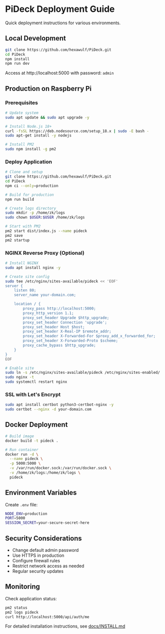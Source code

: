 # PiDeck Deployment Guide

Quick deployment instructions for various environments.

## Local Development

```bash
git clone https://github.com/hexawulf/PiDeck.git
cd PiDeck
npm install
npm run dev
```

Access at http://localhost:5000 with password: `admin`

## Production on Raspberry Pi

### Prerequisites
```bash
# Update system
sudo apt update && sudo apt upgrade -y

# Install Node.js 18+
curl -fsSL https://deb.nodesource.com/setup_18.x | sudo -E bash -
sudo apt-get install -y nodejs

# Install PM2
sudo npm install -g pm2
```

### Deploy Application
```bash
# Clone and setup
git clone https://github.com/hexawulf/PiDeck.git
cd PiDeck
npm ci --only=production

# Build for production
npm run build

# Create logs directory
sudo mkdir -p /home/zk/logs
sudo chown $USER:$USER /home/zk/logs

# Start with PM2
pm2 start dist/index.js --name pideck
pm2 save
pm2 startup
```

### NGINX Reverse Proxy (Optional)
```bash
# Install NGINX
sudo apt install nginx -y

# Create site config
sudo tee /etc/nginx/sites-available/pideck << 'EOF'
server {
    listen 80;
    server_name your-domain.com;

    location / {
        proxy_pass http://localhost:5000;
        proxy_http_version 1.1;
        proxy_set_header Upgrade $http_upgrade;
        proxy_set_header Connection 'upgrade';
        proxy_set_header Host $host;
        proxy_set_header X-Real-IP $remote_addr;
        proxy_set_header X-Forwarded-For $proxy_add_x_forwarded_for;
        proxy_set_header X-Forwarded-Proto $scheme;
        proxy_cache_bypass $http_upgrade;
    }
}
EOF

# Enable site
sudo ln -s /etc/nginx/sites-available/pideck /etc/nginx/sites-enabled/
sudo nginx -t
sudo systemctl restart nginx
```

### SSL with Let's Encrypt
```bash
sudo apt install certbot python3-certbot-nginx -y
sudo certbot --nginx -d your-domain.com
```

## Docker Deployment

```bash
# Build image
docker build -t pideck .

# Run container
docker run -d \
  --name pideck \
  -p 5000:5000 \
  -v /var/run/docker.sock:/var/run/docker.sock \
  -v /home/zk/logs:/home/zk/logs \
  pideck
```

## Environment Variables

Create `.env` file:
```bash
NODE_ENV=production
PORT=5000
SESSION_SECRET=your-secure-secret-here
```

## Security Considerations

- Change default admin password
- Use HTTPS in production
- Configure firewall rules
- Restrict network access as needed
- Regular security updates

## Monitoring

Check application status:
```bash
pm2 status
pm2 logs pideck
curl http://localhost:5000/api/auth/me
```

For detailed installation instructions, see [docs/INSTALL.md](./INSTALL.md)